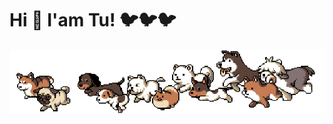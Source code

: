 # __Hi 👋 I'am Tu! 🐦🐦🐦__

![puppies running](https://github.com/luongvantuit/luongvantuit/blob/master/puppies.gif?raw=true)

<!-- <p align="center">
  <img src="https://github-readme-stats.vercel.app/api?username=luongvantuit&count_private=true&show_icons=true&theme=algolia" alt="GitHub stats" />
</p> -->
